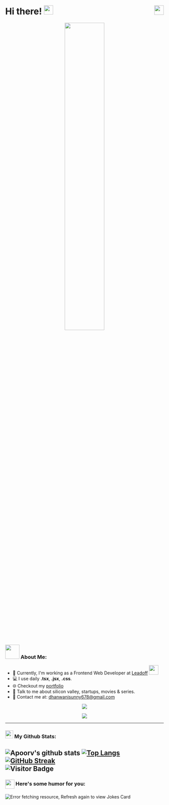 # Hi there! <img src="https://github.com/TheDudeThatCode/TheDudeThatCode/blob/master/Assets/Hi.gif" width="29px"> <a href="https://linkedin.com/in/sunny-dhanwani" target="blank"><img align="right" src="https://cdn.jsdelivr.net/npm/simple-icons@3.0.1/icons/linkedin.svg" alt="sunnydhanwani" height="30" width="30" /></a>&nbsp;

<p align="center">
      <img src="https://miro.medium.com/max/680/0*7Q3yvSIv_t0ioJ-Z.gif" margin="auto" width="50%" />
</p>

### <img src="https://github.com/TheDudeThatCode/TheDudeThatCode/blob/master/Assets/Developer.gif" width="45px"> About Me:
- 🏦 Currently, I'm working as a Frontend Web Developer at [Leadoff](https://www.linkedin.com/company/joinleadoff/)
      <img src="https://media.giphy.com/media/WUlplcMpOCEmTGBtBW/giphy.gif" width="30">
- 💻 I use daily **.tsx**, **.jsx**, **.css**.
- 🌐 Checkout my [portfolio](https://sunnydhanwani.netlify.app/)
- 💬 Talk to me about silicon valley, startups, movies & series.
- 📧 Contact me at: [dhanwanisunny678@gmail.com](mailto:dhanwanisunny678@gmail.com)

<p align="center">
      <img src="https://skillicons.dev/icons?i=nextjs,react,ts,js,tailwind,html,css" />
</p>
<p align="center">
 <img src="https://skillicons.dev/icons?i=redux,dart,flutter,mongodb,mysql,firebase,git" />
</p>

---
### <img src='https://media1.giphy.com/media/du3J3cXyzhj75IOgvA/giphy.gif?cid=ecf05e47x2g034i9pzwtzzsd3xgg2w9nr94t4tflbbgo3008&rid=giphy.gif' width='25px'> My Github Stats:
![Apoorv's github stats](https://github-readme-stats.vercel.app/api?username=SunnyDhanwani&show_icons=true&title_color=ffc857&icon_color=8ac926&text_color=daf7dc&bg_color=151515&hide=issues&count_private=true&include_all_commits=true)
[![Top Langs](https://github-readme-stats.vercel.app/api/top-langs/?username=SunnyDhanwani&layout=compact&text_color=daf7dc&bg_color=151515&hide=css,html,php)](https://github.com/anuraghazra/github-readme-stats)
[![GitHub Streak](https://github-readme-streak-stats.herokuapp.com/?user=SunnyDhanwani&theme=dark)](https://git.io/streak-stats) 
<br />
![Visitor Badge](https://visitor-badge.laobi.icu/badge?page_id=SunnyDhanwani.SunnyDhanwani)
---

### <img align ='center' src='https://media2.giphy.com/media/UQDSBzfyiBKvgFcSTw/giphy.gif?cid=ecf05e47p3cd513axbek3f56ti3jzizq8hincw20jauyyfyw&rid=giphy.gif' width ='29px'> Here's some humor for you:
<img src="https://readme-jokes.vercel.app/api" alt="Error fetching resource, Refresh again to view Jokes Card" />
